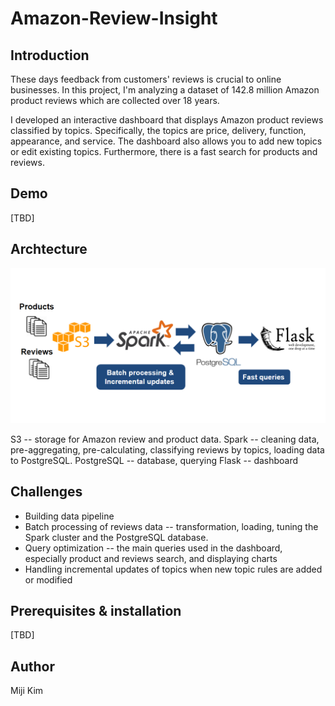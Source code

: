 # Amazon-Review-Insight

## Introduction
These days feedback from customers' reviews is crucial to online businesses. In this project, I'm analyzing a dataset of 142.8 million Amazon product reviews which are collected over 18 years.

I developed an interactive dashboard that displays Amazon product reviews classified by topics. Specifically, the topics are price, delivery, function, appearance, and service. The dashboard also allows you to add new topics or edit existing topics. Furthermore, there is a fast search for products and reviews.

## Demo
[TBD] 

## Archtecture
![alt text](https://github.com/itrustyou777/Amazon-Review-Insight/blob/master/data-pipeline.png "DataPipeLine")

S3 -- storage for Amazon review and product data.
Spark -- cleaning data, pre-aggregating, pre-calculating, classifying reviews by topics, loading data to PostgreSQL.
PostgreSQL -- database, querying
Flask -- dashboard 

## Challenges

* Building data pipeline
* Batch processing of reviews data -- transformation, loading, tuning the Spark cluster and the PostgreSQL database.  
* Query optimization -- the main queries used in the dashboard, especially product and reviews search, and displaying charts
* Handling incremental updates of topics when new topic rules are added or modified

## Prerequisites & installation
[TBD]


## Author
Miji Kim
